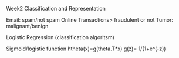 Week2 Classification and Representation

Email: spam/not spam
Online Transactions> fraudulent or not
Tumor: malignant/benign

Logistic Regression (classification algoritsm)

Sigmoid/logistic function
htheta(x)=g(theta.T*x)
g(z)= 1/(1+e^(-z))
